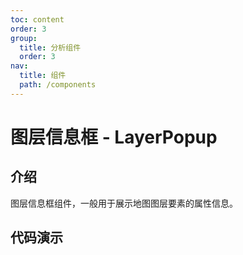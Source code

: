```yaml
---
toc: content
order: 3
group:
  title: 分析组件
  order: 3
nav:
  title: 组件
  path: /components
---
```


# 图层信息框 - LayerPopup

## 介绍

图层信息框组件，一般用于展示地图图层要素的属性信息。

## 代码演示

<code src="./demos/default.tsx" compact defaultShowCode></code>

<API></API>
